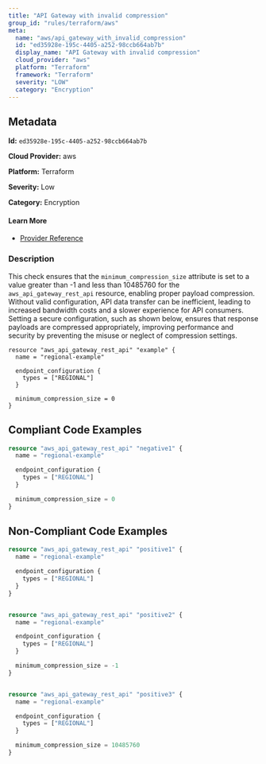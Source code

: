 ```yaml
---
title: "API Gateway with invalid compression"
group_id: "rules/terraform/aws"
meta:
  name: "aws/api_gateway_with_invalid_compression"
  id: "ed35928e-195c-4405-a252-98ccb664ab7b"
  display_name: "API Gateway with invalid compression"
  cloud_provider: "aws"
  platform: "Terraform"
  framework: "Terraform"
  severity: "LOW"
  category: "Encryption"
---
```

## Metadata

**Id:** `ed35928e-195c-4405-a252-98ccb664ab7b`

**Cloud Provider:** aws

**Platform:** Terraform

**Severity:** Low

**Category:** Encryption

#### Learn More

 - [Provider Reference](https://registry.terraform.io/providers/hashicorp/aws/latest/docs/resources/api_gateway_rest_api)

### Description

 This check ensures that the `minimum_compression_size` attribute is set to a value greater than -1 and less than 10485760 for the `aws_api_gateway_rest_api` resource, enabling proper payload compression. Without valid configuration, API data transfer can be inefficient, leading to increased bandwidth costs and a slower experience for API consumers. Setting a secure configuration, such as shown below, ensures that response payloads are compressed appropriately, improving performance and security by preventing the misuse or neglect of compression settings.

```
resource "aws_api_gateway_rest_api" "example" {
  name = "regional-example"

  endpoint_configuration {
    types = ["REGIONAL"]
  }

  minimum_compression_size = 0
}
```




## Compliant Code Examples
```terraform
resource "aws_api_gateway_rest_api" "negative1" {
  name = "regional-example"

  endpoint_configuration {
    types = ["REGIONAL"]
  }

  minimum_compression_size = 0
}
```
## Non-Compliant Code Examples
```terraform
resource "aws_api_gateway_rest_api" "positive1" {
  name = "regional-example"

  endpoint_configuration {
    types = ["REGIONAL"]
  }
}


resource "aws_api_gateway_rest_api" "positive2" {
  name = "regional-example"

  endpoint_configuration {
    types = ["REGIONAL"]
  }

  minimum_compression_size = -1
}


resource "aws_api_gateway_rest_api" "positive3" {
  name = "regional-example"

  endpoint_configuration {
    types = ["REGIONAL"]
  }

  minimum_compression_size = 10485760
}
```